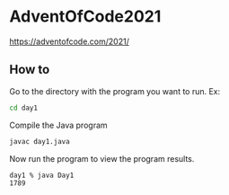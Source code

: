 # AdventOfCode2021

https://adventofcode.com/2021/

## How to

Go to the directory with the program you want to run. Ex:

```bash
cd day1
```

Compile the Java program

```bash
javac day1.java
```

Now run the program to view the program results.

```bash
day1 % java Day1
1789
```
